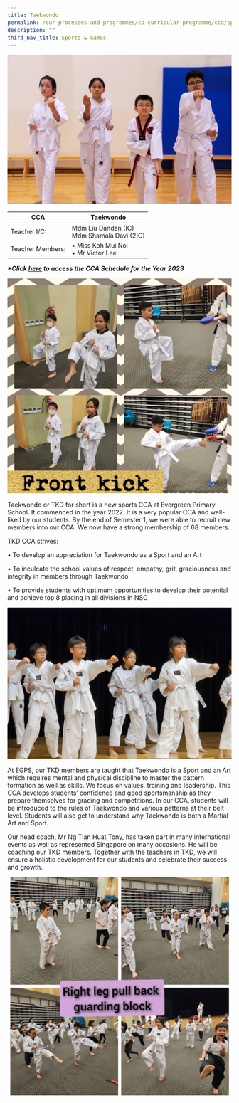 ```yaml
---
title: Taekwondo
permalink: /our-processes-and-programmes/co-curricular-programme/cca/sports-n-games/taekwondo/
description: ""
third_nav_title: Sports & Games
---
```



![](/images/CCA%20Photos/img_3235.jpg)

| CCA   	| Taekwondo 	|
|---	|---	|
| Teacher I/C:   	| Mdm Liu Dandan (IC) <br> Mdm Shamala Davi (2IC)<br>	|
| Teacher Members:  	| • Miss Koh Mui Noi<br>• Mr Victor Lee	|



**_\*Click&nbsp;[here](https://docs.google.com/document/d/19yQQeYbcNUBPsW_j2nrgEeGdv8sUMdf_e79um_QsFDM/edit)&nbsp;to access the CCA Schedule for the Year 2023_**

![](/images/CCA%20Photos/Taekwondo/taekwondo%201.jpg)

Taekwondo or TKD for short is a new sports CCA at Evergreen Primary School. It commenced in the year 2022. It is a very popular CCA and well-liked by our students. By  the end of Semester 1, we were able to recruit new members into our CCA. We now have a strong membership of 68 members. 


TKD CCA strives:

•	To develop an appreciation for Taekwondo as a Sport and an Art 

•	To inculcate the school values of respect, empathy, grit, graciousness and integrity in members through Taekwondo

•	To provide students with optimum opportunities to develop their potential and achieve top 8 placing in all divisions in NSG

![](/images/CCA%20Photos/Taekwondo/taekwondo%203.jpg)

At EGPS, our TKD members are taught that Taekwondo is a Sport and an Art which requires  mental and physical discipline to master the  pattern formation as well as skills. We focus on values, training and leadership. This CCA develops students’ confidence and good sportsmanship as they prepare themselves for grading and competitions. In our CCA, students will be introduced to the rules of Taekwondo and various patterns at their belt level. Students will also get to understand why Taekwondo is both a Martial Art and Sport.


Our head coach, Mr Ng Tian Huat Tony, has taken part in many international events as well as represented Singapore on many occasions. He will be coaching our TKD members. Together with the teachers in TKD, we will ensure a holistic development for our students and celebrate their success and growth.

![](/images/CCA%20Photos/Taekwondo/screenshot_20230718_160442_gallery.jpg)
